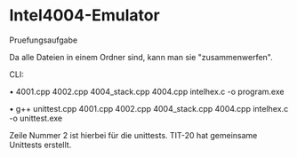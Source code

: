 # Intel4004-Emulator
Pruefungsaufgabe

Da alle Dateien in einem Ordner sind, kann man sie "zusammenwerfen".

CLI:   

• 4001.cpp 4002.cpp 4004_stack.cpp 4004.cpp intelhex.c -o program.exe 

• g++ unittest.cpp 4001.cpp 4002.cpp 4004_stack.cpp 4004.cpp intelhex.c -o unittest.exe   

Zeile Nummer 2 ist hierbei für die unittests. TIT-20 hat gemeinsame Unittests erstellt. 
